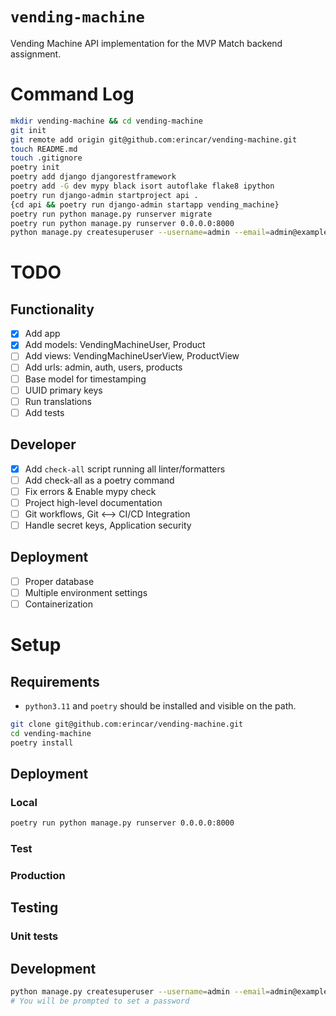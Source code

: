 # `vending-machine`
Vending Machine API implementation for the MVP Match backend assignment.

# Command Log

```sh
mkdir vending-machine && cd vending-machine
git init
git remote add origin git@github.com:erincar/vending-machine.git
touch README.md
touch .gitignore
poetry init
poetry add django djangorestframework
poetry add -G dev mypy black isort autoflake flake8 ipython
poetry run django-admin startproject api .
{cd api && poetry run django-admin startapp vending_machine}
poetry run python manage.py runserver migrate
poetry run python manage.py runserver 0.0.0.0:8000
python manage.py createsuperuser --username=admin --email=admin@example.com
```

# TODO

## Functionality
- [x] Add app
- [x] Add models: VendingMachineUser, Product
- [ ] Add views: VendingMachineUserView, ProductView
- [ ] Add urls: admin, auth, users, products
- [ ] Base model for timestamping
- [ ] UUID primary keys
- [ ] Run translations
- [ ] Add tests

## Developer
- [x] Add `check-all` script running all linter/formatters
- [ ] Add check-all as a poetry command
- [ ] Fix errors & Enable mypy check
- [ ] Project high-level documentation
- [ ] Git workflows, Git <--> CI/CD Integration
- [ ] Handle secret keys, Application security

## Deployment
- [ ] Proper database
- [ ] Multiple environment settings
- [ ] Containerization

# Setup

## Requirements

* `python3.11` and `poetry` should be installed and visible on the path.

```sh
git clone git@github.com:erincar/vending-machine.git
cd vending-machine
poetry install
```

## Deployment

### Local

```sh
poetry run python manage.py runserver 0.0.0.0:8000
```

### Test

### Production


## Testing

### Unit tests


## Development

```sh
python manage.py createsuperuser --username=admin --email=admin@example.com
# You will be prompted to set a password
```